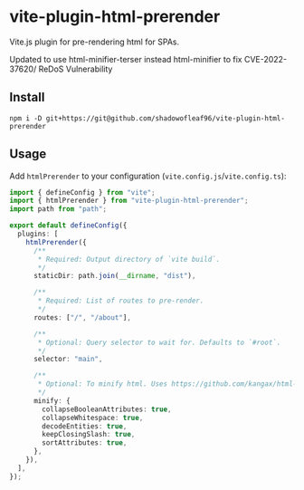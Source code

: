 # vite-plugin-html-prerender

Vite.js plugin for pre-rendering html for SPAs.

Updated to use html-minifier-terser instead html-minifier to fix CVE-2022-37620/ ReDoS Vulnerability 

## Install

```shell
npm i -D git+https://git@github.com/shadowofleaf96/vite-plugin-html-prerender
```

## Usage

Add `htmlPrerender` to your configuration (`vite.config.js`/`vite.config.ts`):

```typescript
import { defineConfig } from "vite";
import { htmlPrerender } from "vite-plugin-html-prerender";
import path from "path";

export default defineConfig({
  plugins: [
    htmlPrerender({
      /**
       * Required: Output directory of `vite build`.
       */
      staticDir: path.join(__dirname, "dist"),

      /**
       * Required: List of routes to pre-render.
       */
      routes: ["/", "/about"],

      /**
       * Optional: Query selector to wait for. Defaults to `#root`.
       */
      selector: "main",

      /**
       * Optional: To minify html. Uses https://github.com/kangax/html-minifier.
       */
      minify: {
        collapseBooleanAttributes: true,
        collapseWhitespace: true,
        decodeEntities: true,
        keepClosingSlash: true,
        sortAttributes: true,
      },
    }),
  ],
});
```
